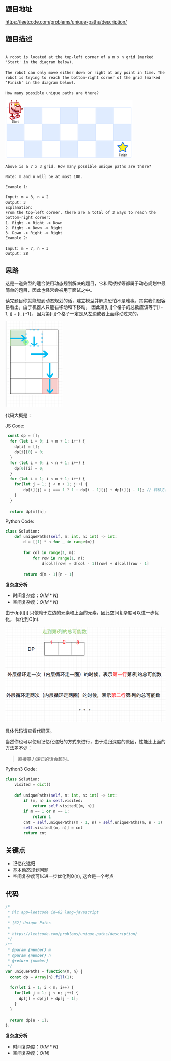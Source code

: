 
## 题目地址
https://leetcode.com/problems/unique-paths/description/

## 题目描述
```

A robot is located at the top-left corner of a m x n grid (marked 'Start' in the diagram below).

The robot can only move either down or right at any point in time. The robot is trying to reach the bottom-right corner of the grid (marked 'Finish' in the diagram below).

How many possible unique paths are there?
```
![62.unique-paths-1](../assets/problems/62.unique-paths-1.png)

```
Above is a 7 x 3 grid. How many possible unique paths are there?

Note: m and n will be at most 100.

Example 1:

Input: m = 3, n = 2
Output: 3
Explanation:
From the top-left corner, there are a total of 3 ways to reach the bottom-right corner:
1. Right -> Right -> Down
2. Right -> Down -> Right
3. Down -> Right -> Right
Example 2:

Input: m = 7, n = 3
Output: 28
```

## 思路

这是一道典型的适合使用动态规划解决的题目，它和爬楼梯等都属于动态规划中最简单的题目，因此也经常会被用于面试之中。

读完题目你就能想到动态规划的话，建立模型并解决恐怕不是难事。其实我们很容易看出，由于机器人只能右移动和下移动，
因此第[i, j]个格子的总数应该等于[i - 1, j] + [i, j -1]， 因为第[i,j]个格子一定是从左边或者上面移动过来的。

![62.unique-paths-2](../assets/problems/62.unique-paths-2.png)

代码大概是：

JS Code:

```js
 const dp = [];
  for (let i = 0; i < m + 1; i++) {
    dp[i] = [];
    dp[i][0] = 0;
  }
  for (let i = 0; i < n + 1; i++) {
    dp[0][i] = 0;
  }
  for (let i = 1; i < m + 1; i++) {
    for(let j = 1; j < n + 1; j++) {
        dp[i][j] = j === 1 ? 1 : dp[i - 1][j] + dp[i][j - 1]; // 转移方程
    }
  }

  return dp[m][n];

```

Python Code:

```python
class Solution:
    def uniquePaths(self, m: int, n: int) -> int:
        d = [[1] * n for _ in range(m)]

        for col in range(1, m):
            for row in range(1, n):
                d[col][row] = d[col - 1][row] + d[col][row - 1]

        return d[m - 1][n - 1]
 ```
 
 **复杂度分析**
 
 - 时间复杂度：$O(M * N)$
 - 空间复杂度：$O(M * N)$

由于dp[i][j] 只依赖于左边的元素和上面的元素，因此空间复杂度可以进一步优化， 优化到O(n).

![62.unique-paths-3](../assets/problems/62.unique-paths-3.png)

具体代码请查看代码区。


当然你也可以使用记忆化递归的方式来进行，由于递归深度的原因，性能比上面的方法差不少：

> 直接暴力递归的话会超时。

Python3 Code:
```python
class Solution:
    visited = dict()

    def uniquePaths(self, m: int, n: int) -> int:
        if (m, n) in self.visited:
            return self.visited[(m, n)]
        if m == 1 or n == 1:
            return 1
        cnt = self.uniquePaths(m - 1, n) + self.uniquePaths(m, n - 1)
        self.visited[(m, n)] = cnt
        return cnt
 ```

## 关键点

- 记忆化递归
- 基本动态规划问题
- 空间复杂度可以进一步优化到O(n), 这会是一个考点
## 代码

```js
/*
 * @lc app=leetcode id=62 lang=javascript
 *
 * [62] Unique Paths
 *
 * https://leetcode.com/problems/unique-paths/description/
 */
/**
 * @param {number} m
 * @param {number} n
 * @return {number}
 */
var uniquePaths = function(m, n) {
  const dp = Array(n).fill(1);
  
  for(let i = 1; i < m; i++) {
    for(let j = 1; j < n; j++) {
      dp[j] = dp[j] + dp[j - 1];
    } 
  }

  return dp[n - 1];
};
```

 **复杂度分析**
 
 - 时间复杂度：$O(M * N)$
 - 空间复杂度：$O(N)$
